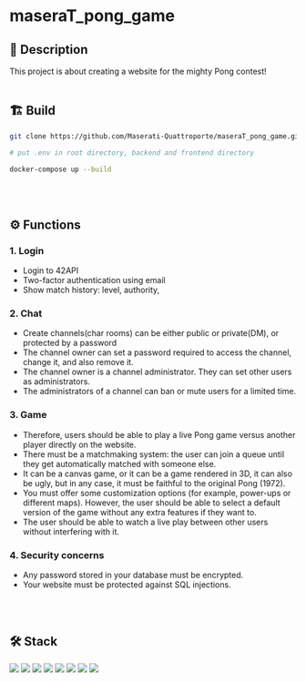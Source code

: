 # maseraT_pong_game

## 📝 Description
This project is about creating a website for the mighty Pong contest!
<br>
</br>

## 🏗 Build
```bash
git clone https://github.com/Maserati-Quattroporte/maseraT_pong_game.git

# put .env in root directory, backend and frontend directory

docker-compose up --build
```
<br>
</br>

## ⚙️ Functions

### 1. Login
- Login to 42API
- Two-factor authentication using email
- Show match history: level, authority, 

### 2. Chat
- Create channels(char rooms) can be either public or private(DM), or protected by a password
- The channel owner can set a password required to access the channel, change it, and also remove it.
- The channel owner is a channel administrator. They can set other users as
administrators.
- The administrators of a channel can ban or mute users for a limited time.

### 3. Game
- Therefore, users should be able to play a live Pong game versus another player directly on the website.
- There must be a matchmaking system: the user can join a queue until they get automatically matched with someone else.
- It can be a canvas game, or it can be a game rendered in 3D, it can also be ugly, but in any case, it must be faithful to the original Pong (1972).
- You must offer some customization options (for example, power-ups or different maps). However, the user should be able to select a default version of the game without any extra features if they want to.
- The user should be able to watch a live play between other users without interfering with it.

### 4. Security concerns
- Any password stored in your database must be encrypted.
- Your website must be protected against SQL injections.
<br>
</br>

## 🛠 Stack
<p>
    <img src=https://img.shields.io/badge/react-%2320232a.svg?style=for-the-badge&logo=react&logoColor=%2361DAFB>
    <img src=https://img.shields.io/badge/typescript-%23007ACC.svg?style=for-the-badge&logo=typescript&logoColor=white>
    <img src=https://img.shields.io/badge/nestjs-%23E0234E.svg?style=for-the-badge&logo=nestjs&logoColor=white>
    <img src=https://img.shields.io/badge/postgres-%23316192.svg?style=for-the-badge&logo=postgresql&logoColor=white>
    <img src=https://img.shields.io/badge/Socket.io-black?style=for-the-badge&logo=socket.io&badgeColor=010101>
    <img src=https://img.shields.io/badge/docker-%230db7ed.svg?style=for-the-badge&logo=docker&logoColor=white>
    <img src=https://img.shields.io/badge/Postman-FF6C37?style=for-the-badge&logo=postman&logoColor=white>
    <img src=https://img.shields.io/badge/jira-%230A0FFF.svg?style=for-the-badge&logo=jira&logoColor=white>
</p>